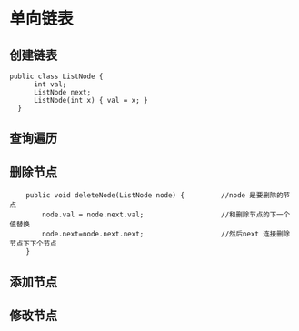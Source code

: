 # 单向链表
## 创建链表
```
public class ListNode {
      int val;
      ListNode next;
      ListNode(int x) { val = x; }
  }

```
## 查询遍历


## 删除节点
```
    public void deleteNode(ListNode node) {         //node 是要删除的节点 
        node.val = node.next.val;                   //和删除节点的下一个值替换
        node.next=node.next.next;                   //然后next 连接删除节点下下个节点
    }
```
## 添加节点



##  修改节点
